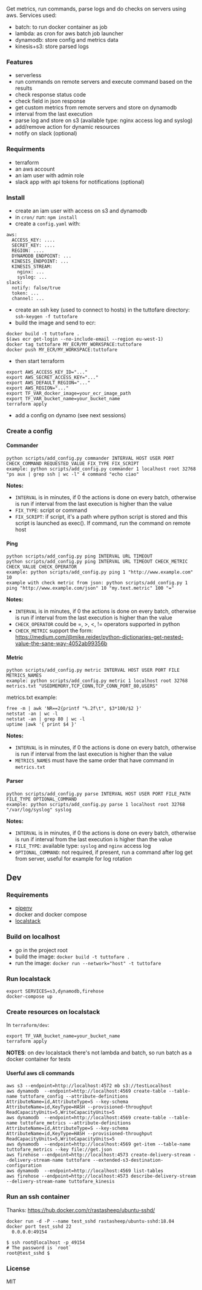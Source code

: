 Get metrics, run commands, parse logs and do checks on servers using aws. Services used:
- batch: to run docker container as job
- lambda: as cron for aws batch job launcher
- dynamodb: store config and metrics data
- kinesis+s3: store parsed logs

### Features
- serverless
- run commands on remote servers and execute command based on the results
- check response status code
- check field in json response
- get custom metrics from remote servers and store on dynamodb
- interval from the last execution
- parse log and store on s3 (available type: nginx access log and syslog)
- add/remove action for dynamic resources
- notify on slack (optional)

### Requirments
- terraform
- an aws account
- an iam user with admin role
- slack app with api tokens for notifications (optional)

### Install
- create an iam user with access on s3 and dynamodb
- in `cron/` run: `npm install`
- create a `config.yaml` with:
```
aws:
  ACCESS_KEY: ....
  SECRET_KEY: ....
  REGION: ....
  DYNAMODB_ENDPOINT: ...
  KINESIS_ENDPOINT: ...
  KINESIS_STREAM: 
    nginx: ...
    syslog: ...
slack:
  notify: false/true
  token: ...
  channel: ...

```
- create an ssh key (used to connect to hosts) in the tuttofare directory: `ssh-keygen -f tuttofare`
- build the image and send to ecr: 
```
docker build -t tuttofare .
$(aws ecr get-login --no-include-email --region eu-west-1)
docker tag tuttofare MY_ECR/MY_WORKSPACE:tuttofare
docker push MY_ECR/MY_WORKSPACE:tuttofare
```
- then start terraform
```
export AWS_ACCESS_KEY_ID="..."
export AWS_SECRET_ACCESS_KEY="..."
export AWS_DEFAULT_REGION="..."
export AWS_REGION="..."
export TF_VAR_docker_image=your_ecr_image_path
export TF_VAR_bucket_name=your_bucket_name
terraform apply
```
- add a config on dynamo (see next sessions)

### Create a config 
#### Commander
```
python scripts/add_config.py commander INTERVAL HOST USER PORT CHECK_COMMAND REQUESTED_VALUE FIX_TYPE FIX_SCRIPT
example: python scripts/add_config.py commander 1 localhost root 32768 "ps aux | grep ssh | wc -l" 4 command "echo ciao"
```
**Notes:**
- `INTERVAL` is in minutes, if 0 the actions is done on every batch, otherwise is run if interval from the last execution is higher than the value
- `FIX_TYPE`: script or command
- `FIX_SCRIPT`: if script, it's a path where python script is stored and this script is launched as exec(). If command, run the command on remote host

#### Ping
```
python scripts/add_config.py ping INTERVAL URL TIMEOUT
python scripts/add_config.py ping INTERVAL URL TIMEOUT CHECK_METRIC CHECK_VALUE CHECK_OPERATOR
example: python scripts/add_config.py ping 1 "http://www.example.com" 10
example with check metric from json: python scripts/add_config.py 1 ping "http://www.example.com/json" 10 "my.text.metric" 100 "="
```
**Notes:**
- `INTERVAL` is in minutes, if 0 the actions is done on every batch, otherwise is run if interval from the last execution is higher than the value
- `CHECK_OPERATOR` could be =, >, <, != operators supported in python
- `CHECK_METRIC` support the form: https://medium.com/@mike.reider/python-dictionaries-get-nested-value-the-sane-way-4052ab99356b

#### Metric
```
python scripts/add_config.py metric INTERVAL HOST USER PORT FILE METRICS_NAMES
example: python scripts/add_config.py metric 1 localhost root 32768 metrics.txt "USEDMEMORY,TCP_CONN,TCP_CONN_PORT_80,USERS"
```
metrics.txt example:
```
free -m | awk 'NR==2{printf "%.2f\t", $3*100/$2 }'
netstat -an | wc -l
netstat -an | grep 80 | wc -l
uptime |awk '{ print $4 }'
```
**Notes:**
- `INTERVAL` is in minutes, if 0 the actions is done on every batch, otherwise is run if interval from the last execution is higher than the value
- `METRICS_NAMES` must have the same order that have command in `metrics.txt`
#### Parser
```
python scripts/add_config.py parse INTERVAL HOST USER PORT FILE_PATH FILE_TYPE OPTIONAL_COMMAND
example: python scripts/add_config.py parse 1 localhost root 32768 "/var/log/syslog" syslog 
```
**Notes:**
- `INTERVAL` is in minutes, if 0 the actions is done on every batch, otherwise is run if interval from the last execution is higher than the value
- `FILE_TYPE`: available type: `syslog` and `nginx` access log
- `OPTIONAL_COMMAND`: not required, if present, run a command after log get from server, useful for example for log rotation

## Dev 
### Requirements
- [pipenv](https://github.com/pypa/pipenv/)
- docker and docker compose
- [localstack](https://github.com/localstack/localstack)

### Build on localhost
- go in the project root
- build the image: `docker build -t tuttofare .`
- run the image: `docker run --network="host" -t tuttofare`

### Run localstack
```
export SERVICES=s3,dynamodb,firehose
docker-compose up
```

### Create resources on localstack
In `terraform/dev`:
```
export TF_VAR_bucket_name=your_bucket_name
terraform apply
```
**NOTES**: on dev localstack there's not lambda and batch, so run batch as a docker container for tests

#### Userful aws cli commands
```
aws s3 --endpoint=http://localhost:4572 mb s3://testLocalhost
aws dynamodb  --endpoint=http://localhost:4569 create-table --table-name tuttofare_config --attribute-definitions AttributeName=id,AttributeType=S --key-schema AttributeName=id,KeyType=HASH --provisioned-throughput ReadCapacityUnits=5,WriteCapacityUnits=5
aws dynamodb  --endpoint=http://localhost:4569 create-table --table-name tuttofare_metrics --attribute-definitions AttributeName=id,AttributeType=S --key-schema AttributeName=id,KeyType=HASH --provisioned-throughput ReadCapacityUnits=5,WriteCapacityUnits=5
aws dynamodb  --endpoint=http://localhost:4569 get-item --table-name tuttofare_metrics --key file://get.json
aws firehose --endpoint=http://localhost:4573 create-delivery-stream --delivery-stream-name tuttofare --extended-s3-destination-configuration
aws dynamodb  --endpoint=http://localhost:4569 list-tables
aws firehose --endpoint=http://localhost:4573 describe-delivery-stream --delivery-stream-name tuttofare_kinesis
```

### Run an ssh container
Thanks: https://hub.docker.com/r/rastasheep/ubuntu-sshd/
```
docker run -d -P --name test_sshd rastasheep/ubuntu-sshd:18.04
docker port test_sshd 22
  0.0.0.0:49154

$ ssh root@localhost -p 49154
# The password is `root`
root@test_sshd $
```

### License
MIT
